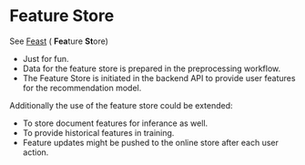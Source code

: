 # Feature Store

See [Feast](https://feast.dev/) ( **Fea**ture **St**ore)

- Just for fun.
- Data for the feature store is prepared in the preprocessing workflow.
- The Feature Store is initiated in the backend API to provide user features for the recommendation model.

Additionally the use of the feature store could be extended: 
- To store document features for inferance as well.
- To provide historical features in training.
- Feature updates might be pushed to the online store after each user action.



